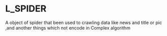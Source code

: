 # L_SPIDER
A object of spider  that been used to crawling data like news and title or pic ,and another things which not encode in  Complex algorithm
